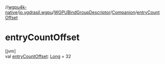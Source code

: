 //[wgpu4k-native](../../../../index.md)/[io.ygdrasil.wgpu](../../index.md)/[WGPUBindGroupDescriptor](../index.md)/[Companion](index.md)/[entryCountOffset](entry-count-offset.md)

# entryCountOffset

[jvm]\
val [entryCountOffset](entry-count-offset.md): [Long](https://kotlinlang.org/api/core/kotlin-stdlib/kotlin/-long/index.html) = 32
